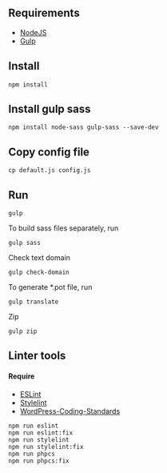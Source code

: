 ## Requirements
- [NodeJS](https://nodejs.org/)
- [Gulp](https://gulpjs.com/)

## Install
```
npm install
```

## Install gulp sass
```
npm install node-sass gulp-sass --save-dev
```

## Copy config file
```
cp default.js config.js
```

## Run
```
gulp
```

To build sass files separately, run

```
gulp sass
```

Check text domain
```
gulp check-domain
```

To generate *.pot file, run
```
gulp translate
```

Zip
```
gulp zip
```

## Linter tools
#### Require
- [ESLint](https://eslint.org/)
- [Stylelint](https://stylelint.io/)
- [WordPress-Coding-Standards](https://github.com/WordPress-Coding-Standards/WordPress-Coding-Standards)

```
npm run eslint
npm run eslint:fix
npm run stylelint
npm run stylelint:fix
npm run phpcs
npm run phpcs:fix
```
